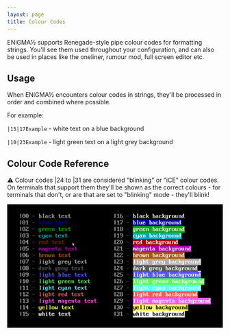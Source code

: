```yaml
---
layout: page
title: Colour Codes
---
```

ENiGMA½ supports Renegade-style pipe colour codes for formatting strings. You'll see them used throughout your configuration, and can also be used in places like the oneliner, rumour mod, full screen editor etc.

## Usage
When ENiGMA½ encounters colour codes in strings, they'll be processed in order and combined where possible.

For example:

`|15|17Example` - white text on a blue background

`|10|23Example` - light green text on a light grey background


## Colour Code Reference

:warning: Colour codes |24 to |31 are considered "blinking" or "iCE" colour codes. On terminals that support them they'll
be shown as the correct colours - for terminals that don't, or are that are set to "blinking" mode - they'll blink!

![Renegade style colour codes](../assets/images/colour-codes.png "Colour Codes")


